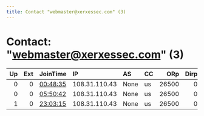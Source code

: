 ```yaml
---
title: Contact "webmaster@xerxessec.com" (3)
---
```


# Contact: "webmaster@xerxessec.com" (3)

|   Up |   Ext | JoinTime                                                                                            | IP            | AS   | CC   |   ORp |   Dirp | OS   | Version   | Nickname     |   eFamMembers |
|-----:|------:|:----------------------------------------------------------------------------------------------------|:--------------|:-----|:-----|------:|-------:|:-----|:----------|:-------------|--------------:|
|    0 |     0 | [00:48:35](https://metrics.torproject.org/rs.html#details/317F0888E9078E715D8B7CE3878B7AD05346520D) | 108.31.110.43 | None | us   | 26500 |      0 | BSD  | 0.4.6.6   | XerxesRelay  |             1 |
|    0 |     0 | [05:50:42](https://metrics.torproject.org/rs.html#details/C2E2D50925E22B23029DAEBF9A960C0FE864916D) | 108.31.110.43 | None | us   | 26500 |      0 | BSD  | 0.4.6.6   | XerxesRelay2 |             1 |
|    1 |     0 | [23:03:15](https://metrics.torproject.org/rs.html#details/E83FDAB7D0C3C64274CE45B27BC0F12E9E21AB2A) | 108.31.110.43 | None | us   | 26500 |      0 | BSD  | 0.4.6.6   | Xerxesv1     |             1 |
